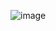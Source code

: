 ![image](https://github.com/terryyufei/FreeCodeCamp/assets/123143795/02a6c245-cefe-4d97-9a0e-cf19ab656327)
